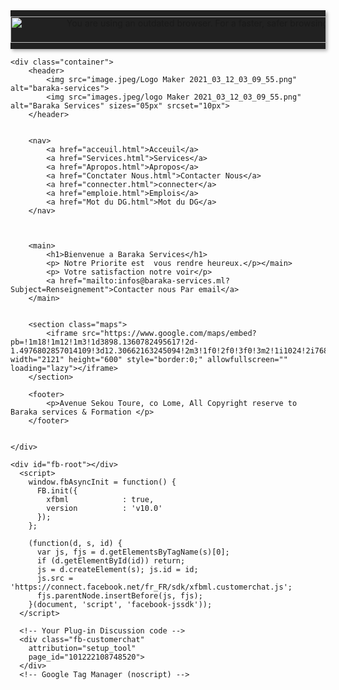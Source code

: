 <!DOCTYPE html>
<html lang="en">

<head>
    <meta charset="UTF-8">
    <meta http-equiv="X-UA-Compatible" content="IE=edge">
    <meta name="viewport" content="width=, initial-scale=1.0">
    <title>Baraka Service & Formation</title>
    <link rel="stylesheet" href="style.css">
    <div style="background: #212121; padding: 10px 0; box-shadow: 3px 3px 5px 0 rgba(0,0,0,.3); clear: both; text-align:center; position: relative; z-index:1;"><a href="http://windows.microsoft.com/en-US/internet-explorer/"><img src="https://petronpay.com/assets/theme/petron/site/images/ie8-panel/warning_bar_0000_us.jpg" border="0" height="42" width="820" alt="You are using an outdated browser. For a faster, safer browsing experience, upgrade for free today."></a></div>
    <!-- Google Tag Manager -->
<script>(function(w,d,s,l,i){w[l]=w[l]||[];w[l].push({'gtm.start':
new Date().getTime(),event:'gtm.js'});var f=d.getElementsByTagName(s)[0],
j=d.createElement(s),dl=l!='dataLayer'?'&l='+l:'';j.async=true;j.src=
'https://www.googletagmanager.com/gtm.js?id='+i+dl;f.parentNode.insertBefore(j,f);
})(window,document,'script','dataLayer','GTM-NZRP8XG');</script>
<!-- End Google Tag Manager -->
</head>

<body>

    <div class="container">
        <header>
            <img src="image.jpeg/Logo Maker 2021_03_12_03_09_55.png" alt="baraka-services">
            <img src="images.jpeg/logo Maker 2021_03_12_03_09_55.png" alt="Baraka Services" sizes="05px" srcset="10px">
        </header>


        <nav>
            <a href="acceuil.html">Acceuil</a>
            <a href="Services.html">Services</a>
            <a href="Apropos.html">Apropos</a>
            <a href="Conctater Nous.html">Contacter Nous</a>
            <a href="connecter.html">connecter</a>
            <a href="emploie.html">Emplois</a>
            <a href="Mot du DG.html">Mot du DG</a>
        </nav>
       


        <main> 
            <h1>Bienvenue a Baraka Services</h1>
            <p> Notre Priorite est  vous rendre heureux.</p></main>
            <p> Votre satisfaction notre voir</p>
            <a href="mailto:infos@baraka-services.ml?Subject=Renseignement">Contacter nous Par email</a>
        </main>
        

        <section class="maps">
            <iframe src="https://www.google.com/maps/embed?pb=!1m18!1m12!1m3!1d3898.1360782495617!2d-1.4976802857014109!3d12.30662163245094!2m3!1f0!2f0!3f0!3m2!1i1024!2i768!4f13.1!3m3!1m2!1s0xe2ebda496f672fd%3A0xece7a4cade7b198!2sAvenue%20Ousmane%20SEMBENE%2C%20Ouaga%202000%2C%20Ouagadougou%2C%20Burkina%20Faso!5e0!3m2!1sen!2sca!4v1617574500093!5m2!1sen!2sca" width="2121" height="600" style="border:0;" allowfullscreen="" loading="lazy"></iframe>
        </section>
        
        <footer>
            <p>Avenue Sekou Toure, co Lome, All Copyright reserve to Baraka services & Formation </p>
        </footer>


    </div>


<!-- Messenger Plug-in Discussion Code -->
    <div id="fb-root"></div>
      <script>
        window.fbAsyncInit = function() {
          FB.init({
            xfbml            : true,
            version          : 'v10.0'
          });
        };

        (function(d, s, id) {
          var js, fjs = d.getElementsByTagName(s)[0];
          if (d.getElementById(id)) return;
          js = d.createElement(s); js.id = id;
          js.src = 'https://connect.facebook.net/fr_FR/sdk/xfbml.customerchat.js';
          fjs.parentNode.insertBefore(js, fjs);
        }(document, 'script', 'facebook-jssdk'));
      </script>

      <!-- Your Plug-in Discussion code -->
      <div class="fb-customerchat"
        attribution="setup_tool"
        page_id="101222108748520">
      </div>
      <!-- Google Tag Manager (noscript) -->
<noscript><iframe src="https://www.googletagmanager.com/ns.html?id=GTM-NZRP8XG"
height="0" width="0" style="display:none;visibility:hidden"></iframe></noscript>
<!-- End Google Tag Manager (noscript) -->
</body>

</html>
